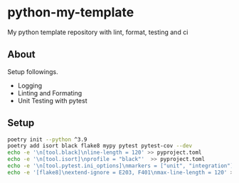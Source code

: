 # python-my-template
My python template repository with lint, format, testing and ci

## About

Setup followings.

- Logging
- Linting and Formating
- Unit Testing with pytest

## Setup

```bash
poetry init --python ^3.9
poetry add isort black flake8 mypy pytest pytest-cov --dev
echo -e '\n[tool.black]\nline-length = 120' >> pyproject.toml
echo -e '\n[tool.isort]\nprofile = "black"'  >> pyproject.toml
echo -e '\n[tool.pytest.ini_options]\nmarkers = ["unit", "integration"]'  >> pyproject.toml
echo -e '[flake8]\nextend-ignore = E203, F401\nmax-line-length = 120' >> .flake8

```
